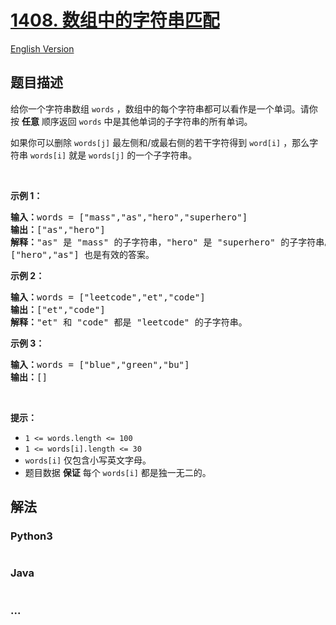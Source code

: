 # [1408. 数组中的字符串匹配](https://leetcode-cn.com/problems/string-matching-in-an-array)

[English Version](/solution/1400-1499/1408.String%20Matching%20in%20an%20Array/README_EN.md)

## 题目描述

<!-- 这里写题目描述 -->
<p>给你一个字符串数组 <code>words</code> ，数组中的每个字符串都可以看作是一个单词。请你按 <strong>任意</strong> 顺序返回 <code>words</code> 中是其他单词的子字符串的所有单词。</p>

<p>如果你可以删除 <code>words[j]</code>&nbsp;最左侧和/或最右侧的若干字符得到 <code>word[i]</code> ，那么字符串 <code>words[i]</code> 就是 <code>words[j]</code> 的一个子字符串。</p>

<p>&nbsp;</p>

<p><strong>示例 1：</strong></p>

<pre><strong>输入：</strong>words = [&quot;mass&quot;,&quot;as&quot;,&quot;hero&quot;,&quot;superhero&quot;]
<strong>输出：</strong>[&quot;as&quot;,&quot;hero&quot;]
<strong>解释：</strong>&quot;as&quot; 是 &quot;mass&quot; 的子字符串，&quot;hero&quot; 是 &quot;superhero&quot; 的子字符串。
[&quot;hero&quot;,&quot;as&quot;] 也是有效的答案。
</pre>

<p><strong>示例 2：</strong></p>

<pre><strong>输入：</strong>words = [&quot;leetcode&quot;,&quot;et&quot;,&quot;code&quot;]
<strong>输出：</strong>[&quot;et&quot;,&quot;code&quot;]
<strong>解释：</strong>&quot;et&quot; 和 &quot;code&quot; 都是 &quot;leetcode&quot; 的子字符串。
</pre>

<p><strong>示例 3：</strong></p>

<pre><strong>输入：</strong>words = [&quot;blue&quot;,&quot;green&quot;,&quot;bu&quot;]
<strong>输出：</strong>[]
</pre>

<p>&nbsp;</p>

<p><strong>提示：</strong></p>

<ul>
	<li><code>1 &lt;= words.length &lt;= 100</code></li>
	<li><code>1 &lt;= words[i].length &lt;= 30</code></li>
	<li><code>words[i]</code> 仅包含小写英文字母。</li>
	<li>题目数据 <strong>保证</strong> 每个 <code>words[i]</code> 都是独一无二的。</li>
</ul>


## 解法

<!-- 这里可写通用的实现逻辑 -->


<!-- tabs:start -->

### **Python3**

<!-- 这里可写当前语言的特殊实现逻辑 -->

```python

```

### **Java**

<!-- 这里可写当前语言的特殊实现逻辑 -->

```java

```

### **...**
```

```

<!-- tabs:end -->